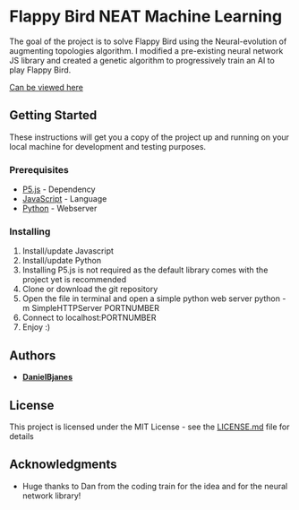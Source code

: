 # Flappy Bird NEAT Machine Learning

The goal of the project is to solve Flappy Bird using the Neural-evolution of augmenting topologies algorithm. I modified a pre-existing neural network JS library and created a genetic algorithm to progressively train an AI to play Flappy Bird.

[Can be viewed here](https://danielbjanes.github.io/)
## Getting Started

These instructions will get you a copy of the project up and running on your local machine for development and testing purposes.

### Prerequisites
* [P5.js](https://p5js.org/) - Dependency
* [JavaScript](https://www.javascript.com/) - Language
* [Python](https://www.python.org/) - Webserver
### Installing

1. Install/update Javascript
2. Install/update Python
3. Installing P5.js is not required as the default library comes with the project yet is recommended
4. Clone or download the git repository
5. Open the file in terminal and open a simple python web server
    python -m SimpleHTTPServer PORTNUMBER
6. Connect to localhost:PORTNUMBER
7. Enjoy :)

## Authors

* **[DanielBjanes](https://github.com/danielbjanes)**

## License

This project is licensed under the MIT License - see the [LICENSE.md](LICENSE.md) file for details

## Acknowledgments

* Huge thanks to Dan from the coding train for the idea and for the neural network library!
